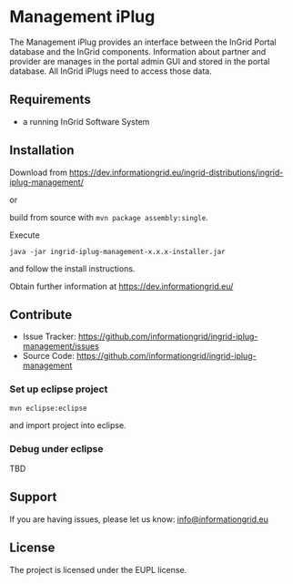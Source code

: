 Management iPlug
========

The Management iPlug provides an interface between the InGrid Portal database and the InGrid components. Information about partner and provider are manages in the portal admin GUI and stored in the portal database. All InGrid iPlugs need to access those data.


Requirements
-------------

- a running InGrid Software System

Installation
------------

Download from https://dev.informationgrid.eu/ingrid-distributions/ingrid-iplug-management/
 
or

build from source with `mvn package assembly:single`.

Execute

```
java -jar ingrid-iplug-management-x.x.x-installer.jar
```

and follow the install instructions.

Obtain further information at https://dev.informationgrid.eu/


Contribute
----------

- Issue Tracker: https://github.com/informationgrid/ingrid-iplug-management/issues
- Source Code: https://github.com/informationgrid/ingrid-iplug-management
 
### Set up eclipse project

```
mvn eclipse:eclipse
```

and import project into eclipse.

### Debug under eclipse

TBD

Support
-------

If you are having issues, please let us know: info@informationgrid.eu

License
-------

The project is licensed under the EUPL license.
